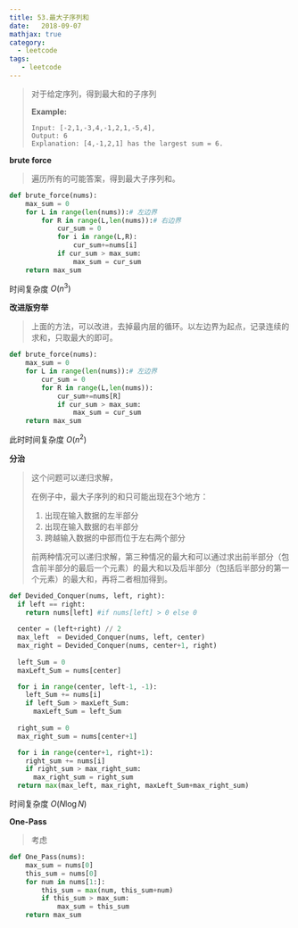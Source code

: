 ```yaml
---
title: 53.最大子序列和
date:   2018-09-07
mathjax: true  
category: 
  - leetcode
tags: 
   - leetcode
---
```



>对于给定序列，得到最大和的子序列
>
>**Example:**
>
>```
>Input: [-2,1,-3,4,-1,2,1,-5,4],
>Output: 6
>Explanation: [4,-1,2,1] has the largest sum = 6.
>```

**brute force**

> 遍历所有的可能答案，得到最大子序列和。

```python
def brute_force(nums):
    max_sum = 0 
    for L in range(len(nums)):# 左边界
        for R in range(L,len(nums)):# 右边界
            cur_sum = 0
            for i in range(L,R):
                cur_sum+=nums[i]
            if cur_sum > max_sum:
                max_sum = cur_sum
    return max_sum
```

时间复杂度 $O(n^3)$

**改进版穷举**

> 上面的方法，可以改进，去掉最内层的循环。以左边界为起点，记录连续的求和，只取最大的即可。

```python
def brute_force(nums):
    max_sum = 0 
    for L in range(len(nums)):# 左边界
        cur_sum = 0
        for R in range(L,len(nums)):
            cur_sum+=nums[R]
            if cur_sum > max_sum:
                max_sum = cur_sum
    return max_sum
```

此时时间复杂度 $O(n^2)$

**分治**

> 这个问题可以递归求解，
>
> 在例子中，最大子序列的和只可能出现在3个地方：
>
> 1. 出现在输入数据的左半部分
> 2. 出现在输入数据的右半部分
> 3. 跨越输入数据的中部而位于左右两个部分
>
> 前两种情况可以递归求解，第三种情况的最大和可以通过求出前半部分（包含前半部分的最后一个元素）的最大和以及后半部分（包括后半部分的第一个元素）的最大和，再将二者相加得到。

```python
def Devided_Conquer(nums, left, right):
  if left == right:
    return nums[left] #if nums[left] > 0 else 0
  
  center = (left+right) // 2
  max_left  = Devided_Conquer(nums, left, center)
  max_right = Devided_Conquer(nums, center+1, right)
  
  left_Sum = 0
  maxLeft_Sum = nums[center]

  for i in range(center, left-1, -1):
    left_Sum += nums[i]
    if left_Sum > maxLeft_Sum:
      maxLeft_Sum = left_Sum
  
  right_sum = 0
  max_right_sum = nums[center+1] 

  for i in range(center+1, right+1):
    right_sum += nums[i]
    if right_sum > max_right_sum:
      max_right_sum = right_sum
  return max(max_left, max_right, maxLeft_Sum+max_right_sum)
```

时间复杂度 $O (N\log N)$

**One-Pass**

> 考虑

```python
def One_Pass(nums):
    max_sum = nums[0]
    this_sum = nums[0]
    for num in nums[1:]:
        this_sum = max(num, this_sum+num)
        if this_sum > max_sum:
            max_sum = this_sum
    return max_sum
```
